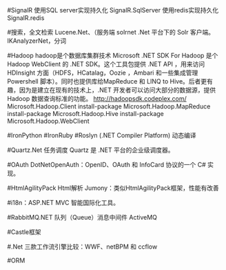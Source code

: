 ﻿#SignalR
使用SQL server实现持久化
SignalR.SqlServer
使用redis实现持久化
SignalR.redis

#搜索，全文检索
Lucene.Net、（服务端
solrnet .Net 平台下的 Solr 客户端。
IKAnalyzerNet，分词

#Hadoop
hadoop是个数据库集群技术
Microsoft .NET SDK For Hadoop 是个 Hadoop WebClient 的 .NET SDK。这个工具包提供 .NET API ，用来访问 HDInsight 方面（HDFS，HCatalag，Oozie ，Ambari 和一些集成管理 Powershell 脚本）。同时也提供库给MapReduce 和 LINQ to Hive。后者更有趣，因为是建立在现有的技术上，.NET 开发者可以访问大部分的数据源，提供 Hadoop 数据查询标准的功能。
http://hadoopsdk.codeplex.com/
Microsoft.Hadoop.Client
install-package Microsoft.Hadoop.MapReduce  
install-package Microsoft.Hadoop.Hive 
install-package Microsoft.Hadoop.WebClient 

#IronPython
#IronRuby
#Roslyn (.NET Compiler Platform) 动态编译

#Quartz.Net 任务调度 Quartz 是 .NET 平台的企业级调度器。

#OAuth  DotNetOpenAuth：OpenID、OAuth 和 InfoCard 协议的一个 C# 实现。

#HtmlAgilityPack  Html解析
Jumony：类似HtmlAgilityPack框架，性能有改善

#i18n：ASP.NET MVC 智能国际化工具。

#RabbitMQ.NET 队列（Queue）消息中间件
ActiveMQ

#Castle框架

#.Net 三款工作流引擎比较：WWF、netBPM 和 ccflow

#ORM 